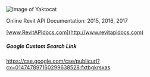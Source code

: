 ![Image of Yaktocat](https://github.com/gtalarico/revitapidocs/blob/master/app/static/img/logos/title-logo-white.png)

Online Revit API Documentation: 2015, 2016, 2017

[www.RevitAPIdocs.com](http://www.revitapidocs.com)

##### Google Custom Search Link
https://cse.google.com/cse/publicurl?cx=014747897160299638528:fxtbgkrsxas
